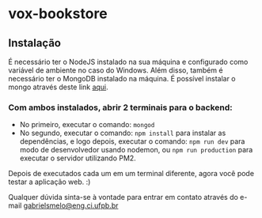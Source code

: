 # vox-bookstore

## Instalação

É necessário ter o NodeJS instalado na sua máquina e configurado como variável de ambiente no caso do Windows.
Além disso, também é necessário ter o MongoDB instalado na máquina. É possível instalar o mongo através deste link [aqui](https://www.mongodb.com/download-center/community).

### Com ambos instalados, abrir 2 terminais para o backend:
* No primeiro, executar o comando: `mongod`
* No segundo, executar o comando: `npm install` para instalar as dependências, e logo depois, executar o comando: `npm run dev` para modo de desenvolvedor usando nodemon, ou `npm run production` para executar o servidor utilizando PM2.

Depois de executados cada um em um terminal diferente, agora você pode testar a aplicação web. :)

Qualquer dúvida sinta-se à vontade para entrar em contato através do e-mail gabrielsmelo@eng.ci.ufpb.br
